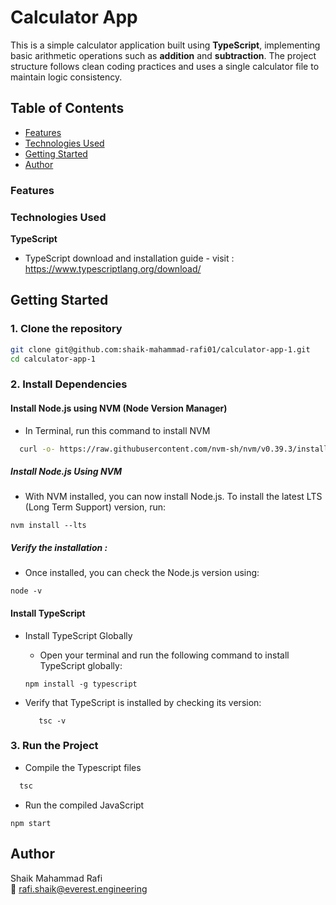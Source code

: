 # Calculator App

 This is a simple calculator application built using **TypeScript**, implementing basic arithmetic operations such as **addition** and **subtraction**. The project structure follows clean coding practices and uses a single calculator file to maintain logic consistency.

## Table of Contents

* [Features](#features)
* [Technologies Used](#technologies-used)
* [Getting Started](#getting-started)
* [Author](#author)


### Features

### Technologies Used

**TypeScript** 
   - TypeScript download and installation guide - visit : https://www.typescriptlang.org/download/

##  Getting Started

### 1. Clone the repository

```bash
git clone git@github.com:shaik-mahammad-rafi01/calculator-app-1.git
cd calculator-app-1
```

### 2. Install Dependencies 

  #### Install Node.js using NVM (Node Version Manager)
  - In Terminal, run this command to install NVM
  ```bash
    curl -o- https://raw.githubusercontent.com/nvm-sh/nvm/v0.39.3/install.sh | bash
  ```
##### Install Node.js Using NVM
- With NVM installed, you can now install Node.js. To install the latest LTS (Long Term Support) version, run:
```
nvm install --lts 
```
##### Verify the installation : 
- Once installed, you can check the Node.js version using:
```
node -v
```

#### Install TypeScript 
- Install TypeScript Globally
  - Open your terminal and run the following command to install TypeScript globally:

  ```
  npm install -g typescript
  ```
- Verify that TypeScript is installed by checking its version:
  ```
     tsc -v
  ```


### 3. Run the Project 
- Compile the Typescript files 
```bash 
  tsc 
```
- Run the compiled JavaScript
```
npm start
```
## Author
Shaik Mahammad Rafi  
📧 [rafi.shaik@everest.engineering](mailto:rafi.shaik@everest.engineering)  

